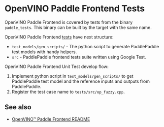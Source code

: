 # OpenVINO Paddle Frontend Tests

OpenVINO Paddle Frontend is covered by tests from the binary `paddle_tests`. This binary can be built by the target with the same name.

OpenVINO Paddle Frontend [tests](../tests/) have next structure:
 * `test_models/gen_scripts/` - The python script to generate PaddlePaddle test models with handy helpers.
 * `src` - PaddlePaddle frontend tests suite written using Google Test.


OpenVINO Paddle Frontend Unit Test develop flow:
1. Implement python script in `test_models/gen_scripts/` to get PaddlePaddle test model and the reference inputs and outputs from PaddlePaddle. 
2. Register the test case name to `tests/src/op_fuzzy.cpp`.

## See also
 * [OpenVINO™ Paddle Frontend README](../README.md)
